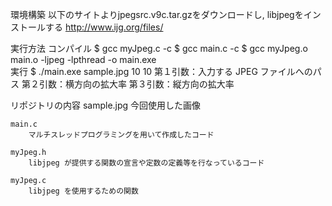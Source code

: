 環境構築
     以下のサイトよりjpegsrc.v9c.tar.gzをダウンロードし, libjpegをインストールする
     http://www.ijg.org/files/


実行方法
    コンパイル
        $ gcc myJpeg.c -c
        $ gcc main.c -c
        $ gcc myJpeg.o main.o -ljpeg -lpthread -o main.exe  
    実行
        $ ./main.exe sample.jpg 10 10
            第１引数：入力する JPEG ファイルへのパス
            第２引数：横方向の拡大率
            第３引数：縦方向の拡大率


リポジトリの内容
    sample.jpg
        今回使用した画像

    main.c
        マルチスレッドプログラミングを用いて作成したコード

    myJpeg.h
        libjpeg が提供する関数の宣言や定数の定義等を行なっているコード

    myJpeg.c
        libjpeg を使用するための関数
